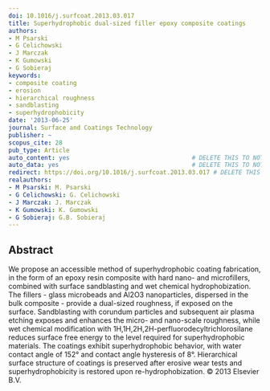 ```yaml
---
doi: 10.1016/j.surfcoat.2013.03.017
title: Superhydrophobic dual-sized filler epoxy composite coatings
authors:
- M Psarski
- G Celichowski
- J Marczak
- K Gumowski
- G Sobieraj
keywords:
- composite coating
- erosion
- hierarchical roughness
- sandblasting
- superhydrophobicity
date: '2013-06-25'
journal: Surface and Coatings Technology
publisher: ~
scopus_cite: 28
pub_type: Article
auto_content: yes                                  # DELETE THIS TO NOT AUTO GENERATE CONTENT
auto_data: yes                                     # DELETE THIS TO NOT AUTO GENERATE METADATA
redirect: https://doi.org/10.1016/j.surfcoat.2013.03.017 # DELETE THIS TO NOT REDIRECT
realauthors:
- M Psarski: M. Psarski
- G Celichowski: G. Celichowski
- J Marczak: J. Marczak
- K Gumowski: K. Gumowski
- G Sobieraj: G.B. Sobieraj
---
```



## Abstract
We propose an accessible method of superhydrophobic coating fabrication, in the form of an epoxy resin composite with hard nano- and microfillers, combined with surface sandblasting and wet chemical hydrophobization. The fillers - glass microbeads and Al2O3 nanoparticles, dispersed in the bulk composite - provide a dual-sized roughness, if exposed on the surface. Sandblasting with corundum particles and subsequent air plasma etching exposes and enhances the micro- and nano-scale roughness, while wet chemical modification with 1H,1H,2H,2H-perfluorodecyltrichlorosilane reduces surface free energy to the level required for superhydrophobic materials. The coatings exhibit superhydrophobic behavior, with water contact angle of 152° and contact angle hysteresis of 8°. Hierarchical surface structure of coatings is preserved after erosive wear tests and superhydrophobicity is restored upon re-hydrophobization. © 2013 Elsevier B.V.
